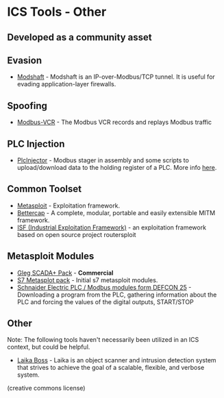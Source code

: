 # ICS Tools - Other
## Developed as a community asset

## Evasion
* [Modshaft](https://github.com/reidmefirst/modshaft/) - Modshaft is an IP-over-Modbus/TCP tunnel.  It is useful for evading application-layer firewalls.

## Spoofing
* [Modbus-VCR](https://github.com/reidmefirst/modbus-vcr/) - The Modbus VCR records and replays Modbus traffic

## PLC Injection
* [PlcInjector](https://github.com/BorjaMerino/PlcInjector) - Modbus stager in assembly and some scripts to upload/download data to the holding register of a PLC. More info [here](http://www.shelliscoming.com/2016/12/modbus-stager-using-plcs-as.html).

## Common Toolset
* [Metasploit](http://www.metasploit.com) - Exploitation framework.
* [Bettercap](https://github.com/evilsocket/bettercap) - A complete, modular, portable and easily extensible MITM framework.
* [ISF (Industrial Exploitation Framework)](https://github.com/dark-lbp/isf) - an exploitation framework based on open source project routersploit 

## Metasploit Modules
* [Gleg SCADA+ Pack](http://gleg.net/agora_scada.shtml) - **Commercial**
* [S7 Metasplot pack](../mirrored/s7-metasploit-modules) - Initial s7 metasploit modules.
* [Schnaider Electric PLC / Modbus modules form DEFCON 25](https://github.com/arnaudsoullie/funwithmodbus0x5a) - Downloading a program from the PLC, gathering information about the PLC and forcing the values of the digital outputs, START/STOP

## Other
Note: The following tools haven't necessarily been utilized in an ICS context, but could be helpful.

* [Laika Boss](https://github.com/lmco/laikaboss) - Laika is an object scanner and intrusion detection system that strives to achieve the goal of a scalable, flexible, and verbose system.

(creative commons license)
